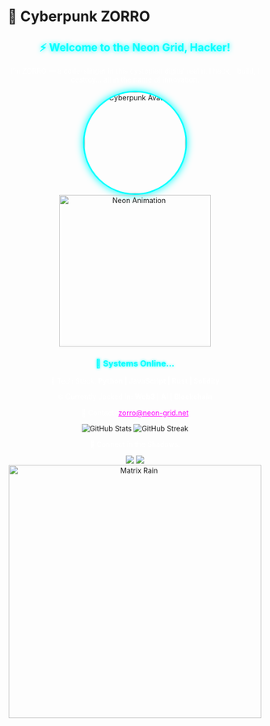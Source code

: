 # 👾 Cyberpunk ZORRO

<div align="center">
  <h2 style="color: #0ff; text-shadow: 0 0 10px #0ff;">⚡️ Welcome to the Neon Grid, Hacker!</h2>
  <p style="color: #fff;">I’m ZORRO — a code-slinger in this dystopian digital realm. I hack, I build, I destroy... all in the name of innovation.</p>

  <!-- Neon Avatar -->
  <img src="https://mir-s3-cdn-cf.behance.net/project_modules/hd/280dd4105648537.5f7dbf28b12f1.jpg" alt="Cyberpunk Avatar" width="200" style="border: 3px solid #0ff; border-radius: 50%; box-shadow: 0 0 15px #0ff;">

  <!-- Animated Neon Text (Using GIF) -->
  <img src="https://s-media-cache-ak0.pinimg.com/originals/65/4d/94/654d946e7b573c0b3cc9f91cc276326d.gif" alt="Neon Animation" width="300">
  <h3 style="color: #0ff; text-shadow: 0 0 5px #0ff;">💾 Systems Online...</h3>

  <!-- Stats and Tools -->
  <p style="color: #fff;">🔧 Tech Stack: <b>Python | JavaScript | Rust | Solidity</b></p>
  <p style="color: #fff;">🌐 Currently Jacked In: <b>Web3 | AI | Blockchain</b></p>
  <p style="color: #fff;">📡 Contact: <a href="mailto:zorro@neon-grid.net" style="color: #ff00ff;">zorro@neon-grid.net</a></p>

  <!-- GitHub Stats -->
  <img src="https://www.icegif.com/wp-content/uploads/2023/12/icegif-96.gif" alt="GitHub Stats">
  <img src="https://encrypted-tbn0.gstatic.com/images?q=tbn:ANd9GcTJSkUp2au9Bllx7ne2eOcUNHxqTBmcvBkR2w&s" alt="GitHub Streak">

  <!-- Socials -->
  <p style="color: #fff;">🌃 Connect in the Shadows:</p>
  <a href="https://twitter.com/your-twitter"><img src="https://img.shields.io/badge/Twitter-1DA1F2?style=flat&logo=twitter&logoColor=white"></a>
  <a href="https://linkedin.com/in/your-linkedin"><img src="https://img.shields.io/badge/LinkedIn-0077B5?style=flat&logo=linkedin&logoColor=white"></a>

  <!-- Matrix Rain Animation -->
  <img src="https://media.giphy.com/media/3o7aD2xS7mL5z0qS4I/giphy.gif" alt="Matrix Rain" width="500">
</div>
